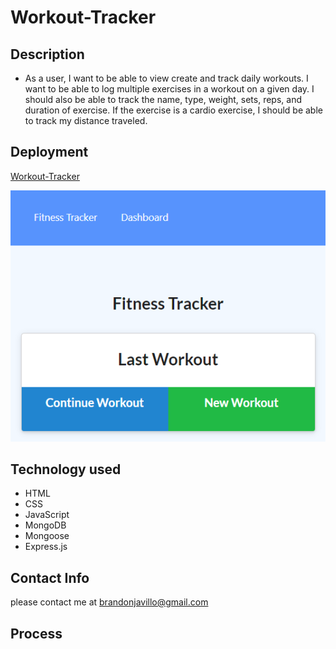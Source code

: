 # Workout-Tracker

## Description

* As a user, I want to be able to view create and track daily workouts. I want to be able to log multiple exercises in a workout on a given day. I should also be able to track the name, type, weight, sets, reps, and duration of exercise. If the exercise is a cardio exercise, I should be able to track my distance traveled.

## Deployment 

[Workout-Tracker](https://github.com/Bjavillo1059/Workout-Tracker)

<img src="./img/workout-snip.PNG" alt=" img of fitness tracker"/>

## Technology used

- HTML
- CSS
- JavaScript
- MongoDB
- Mongoose
- Express.js



## Contact Info

please contact me at [brandonjavillo@gmail.com](brandonjavillo@gmail.com)


## Process

<!-- - NavBar created with links and supporting documents -->
